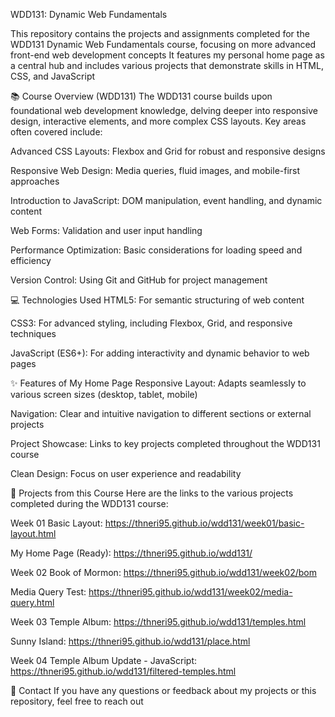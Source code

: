 WDD131: Dynamic Web Fundamentals


This repository contains the projects and assignments completed for the WDD131 Dynamic Web Fundamentals course, focusing on more advanced front-end web development concepts
It features my personal home page as a central hub and includes various projects that demonstrate skills in HTML, CSS, and JavaScript


📚 Course Overview (WDD131)
The WDD131 course builds upon foundational web development knowledge, delving deeper into responsive design, interactive elements, and more complex CSS layouts.
Key areas often covered include:

Advanced CSS Layouts: Flexbox and Grid for robust and responsive designs

Responsive Web Design: Media queries, fluid images, and mobile-first approaches

Introduction to JavaScript: DOM manipulation, event handling, and dynamic content

Web Forms: Validation and user input handling

Performance Optimization: Basic considerations for loading speed and efficiency

Version Control: Using Git and GitHub for project management

💻 Technologies Used
HTML5: For semantic structuring of web content

CSS3: For advanced styling, including Flexbox, Grid, and responsive techniques

JavaScript (ES6+): For adding interactivity and dynamic behavior to web pages

✨ Features of My Home Page
Responsive Layout: Adapts seamlessly to various screen sizes (desktop, tablet, mobile)

Navigation: Clear and intuitive navigation to different sections or external projects

Project Showcase: Links to key projects completed throughout the WDD131 course

Clean Design: Focus on user experience and readability



🔗 Projects from this Course
Here are the links to the various projects completed during the WDD131 course:

Week 01
Basic Layout: https://thneri95.github.io/wdd131/week01/basic-layout.html

My Home Page (Ready): https://thneri95.github.io/wdd131/

Week 02
Book of Mormon: https://thneri95.github.io/wdd131/week02/bom

Media Query Test: https://thneri95.github.io/wdd131/week02/media-query.html

Week 03
Temple Album: https://thneri95.github.io/wdd131/temples.html

Sunny Island: https://thneri95.github.io/wdd131/place.html

Week 04
Temple Album Update - JavaScript: https://thneri95.github.io/wdd131/filtered-temples.html



📧 Contact
If you have any questions or feedback about my projects or this repository, feel free to reach out
